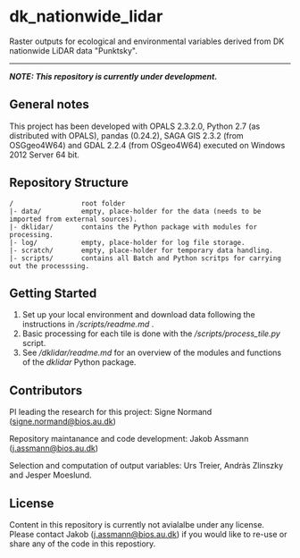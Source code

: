 # dk_nationwide_lidar
Raster outputs for ecological and environmental variables derived from DK nationwide LiDAR data "Punktsky".

---

__*NOTE: This repository is currently under development.*__

## General notes
This project has been developed with OPALS 2.3.2.0, Python 2.7 (as distributed with OPALS), pandas (0.24.2), SAGA GIS 2.3.2 (from OSGgeo4W64) and GDAL 2.2.4 (from OSgeo4W64) executed on Windows 2012 Server 64 bit. 

## Repository Structure
```
/                 root folder
|- data/          empty, place-holder for the data (needs to be imported from external sources).
|- dklidar/       contains the Python package with modules for processing.
|- log/           empty, place-holder for log file storage.
|- scratch/       empty, place-holder for temporary data handling.
|- scripts/       contains all Batch and Python scritps for carrying out the processsing.
```
## Getting Started
1. Set up your local environment and download data following the instructions in  */scripts/readme.md* .
2. Basic processing for each tile is done with the */scripts/process_tile.py* script.
3. See */dklidar/readme.md* for an overview of the modules and functions of the *dklidar* Python package.

## Contributors
PI leading the research for this project: Signe Normand (signe.normand@bios.au.dk)

Repository maintanance and code development: Jakob Assmann (j.assmann@bios.au.dk)

Selection and computation of output variables: Urs Treier, Andràs Zlinszky and Jesper Moeslund.

## License
Content in this repository is currently not avialalbe under any license. Please contact Jakob (j.assmann@bios.au.dk) if you would like to re-use or share any of the code in this repostiory. 


